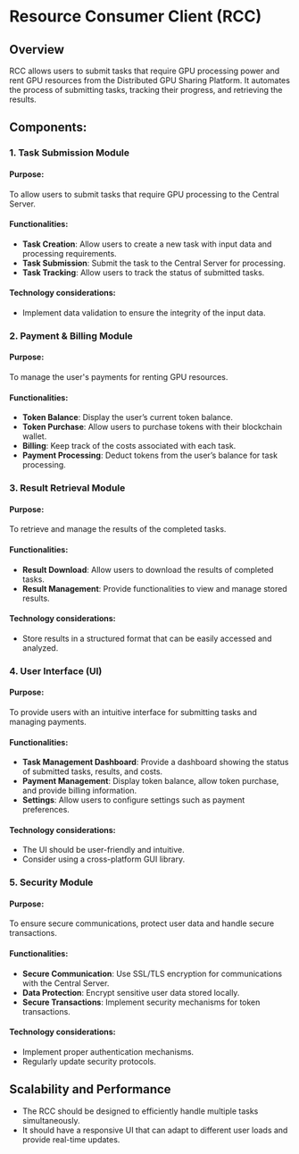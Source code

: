# Resource Consumer Client (RCC)

## Overview
RCC allows users to submit tasks that require GPU processing power and rent GPU resources from the Distributed GPU Sharing Platform. It automates the process of submitting tasks, tracking their progress, and retrieving the results.

## Components:

### 1. Task Submission Module

#### Purpose:
To allow users to submit tasks that require GPU processing to the Central Server.

#### Functionalities:

- **Task Creation**: Allow users to create a new task with input data and processing requirements.
- **Task Submission**: Submit the task to the Central Server for processing.
- **Task Tracking**: Allow users to track the status of submitted tasks.

#### Technology considerations:
- Implement data validation to ensure the integrity of the input data.

### 2. Payment & Billing Module

#### Purpose:
To manage the user's payments for renting GPU resources.

#### Functionalities:

- **Token Balance**: Display the user’s current token balance.
- **Token Purchase**: Allow users to purchase tokens with their blockchain wallet.
- **Billing**: Keep track of the costs associated with each task.
- **Payment Processing**: Deduct tokens from the user’s balance for task processing.

### 3. Result Retrieval Module

#### Purpose:
To retrieve and manage the results of the completed tasks.

#### Functionalities:

- **Result Download**: Allow users to download the results of completed tasks.
- **Result Management**: Provide functionalities to view and manage stored results.

#### Technology considerations:
- Store results in a structured format that can be easily accessed and analyzed.

### 4. User Interface (UI)

#### Purpose:
To provide users with an intuitive interface for submitting tasks and managing payments.

#### Functionalities:

- **Task Management Dashboard**: Provide a dashboard showing the status of submitted tasks, results, and costs.
- **Payment Management**: Display token balance, allow token purchase, and provide billing information.
- **Settings**: Allow users to configure settings such as payment preferences.

#### Technology considerations:
- The UI should be user-friendly and intuitive.
- Consider using a cross-platform GUI library.

### 5. Security Module

#### Purpose:
To ensure secure communications, protect user data and handle secure transactions.

#### Functionalities:

- **Secure Communication**: Use SSL/TLS encryption for communications with the Central Server.
- **Data Protection**: Encrypt sensitive user data stored locally.
- **Secure Transactions**: Implement security mechanisms for token transactions.

#### Technology considerations:
- Implement proper authentication mechanisms.
- Regularly update security protocols.

## Scalability and Performance

- The RCC should be designed to efficiently handle multiple tasks simultaneously.
- It should have a responsive UI that can adapt to different user loads and provide real-time updates.
